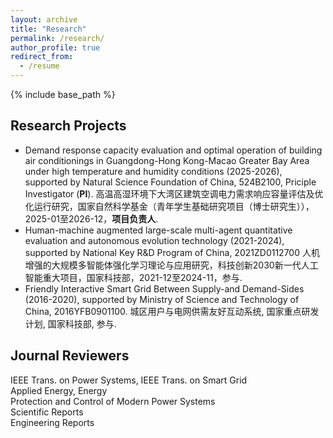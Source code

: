 ```yaml
---
layout: archive
title: "Research"
permalink: /research/
author_profile: true
redirect_from:
  - /resume
---
```


{% include base_path %}

**Research Projects**
-----
+ Demand response capacity evaluation and optimal operation of building air conditionings in Guangdong-Hong Kong-Macao Greater Bay Area under high temperature and humidity conditions (2025-2026), supported by Natural Science Foundation of China, 524B2100, Priciple Investigator (**PI**).
  高温高湿环境下大湾区建筑空调电力需求响应容量评估及优化运行研究，国家自然科学基金（青年学生基础研究项目（博士研究生）），2025-01至2026-12，**项目负责人**.
+ Human-machine augmented large-scale multi-agent quantitative evaluation and autonomous evolution technology (2021-2024), supported by National Key R&D Program of China, 2021ZD0112700
  人机增强的大规模多智能体强化学习理论与应用研究，科技创新2030新一代人工智能重大项目，国家科技部，2021-12至2024-11，参与.
+ Friendly Interactive Smart Grid Between Supply-and Demand-Sides (2016-2020), supported by Ministry of Science and Technology of China, 2016YFB0901100.
  城区用户与电网供需友好互动系统, 国家重点研发计划, 国家科技部, 参与.

**Journal Reviewers**
-----
IEEE Trans. on Power Systems, IEEE Trans. on Smart Grid  
Applied Energy, Energy  
Protection and Control of Modern Power Systems  
Scientific Reports  
Engineering Reports  

